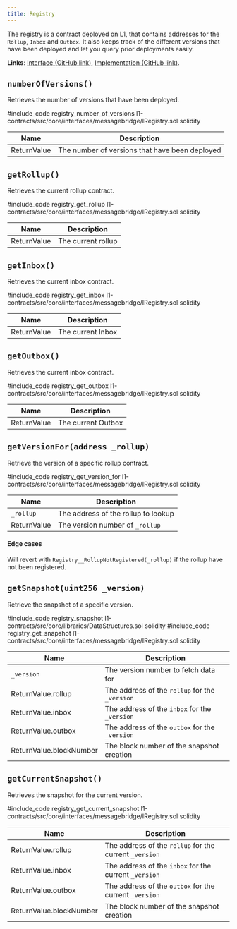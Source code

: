 ```yaml
---
title: Registry
---
```


The registry is a contract deployed on L1, that contains addresses for the `Rollup`, `Inbox` and `Outbox`. It also keeps track of the different versions that have been deployed and let you query prior deployments easily.

**Links**: [Interface (GitHub link)](https://github.com/AztecProtocol/aztec-packages/blob/master/l1-contracts/src/core/interfaces/messagebridge/IRegistry.sol), [Implementation (GitHub link)](https://github.com/AztecProtocol/aztec-packages/blob/master/l1-contracts/src/core/messagebridge/Registry.sol).

## `numberOfVersions()`

Retrieves the number of versions that have been deployed.

#include_code registry_number_of_versions l1-contracts/src/core/interfaces/messagebridge/IRegistry.sol solidity

| Name           | Description |
| -------------- | ----------- |
| ReturnValue    | The number of versions that have been deployed |

## `getRollup()`
Retrieves the current rollup contract.

#include_code registry_get_rollup l1-contracts/src/core/interfaces/messagebridge/IRegistry.sol solidity

| Name           | Description |
| -------------- | ----------- |
| ReturnValue    | The current rollup |

## `getInbox()`

Retrieves the current inbox contract.

#include_code registry_get_inbox l1-contracts/src/core/interfaces/messagebridge/IRegistry.sol solidity

| Name           | Description |
| -------------- | ----------- |
| ReturnValue    | The current Inbox |

## `getOutbox()`

Retrieves the current inbox contract.

#include_code registry_get_outbox l1-contracts/src/core/interfaces/messagebridge/IRegistry.sol solidity

| Name           | Description |
| -------------- | ----------- |
| ReturnValue    | The current Outbox |

## `getVersionFor(address _rollup)`

Retrieve the version of a specific rollup contract. 

#include_code registry_get_version_for l1-contracts/src/core/interfaces/messagebridge/IRegistry.sol solidity

| Name           | Description |
| -------------- | ----------- |
| `_rollup`      | The address of the rollup to lookup |
| ReturnValue    | The version number of `_rollup` |

#### Edge cases
Will revert with `Registry__RollupNotRegistered(_rollup)` if the rollup have not been registered.

## `getSnapshot(uint256 _version)`

Retrieve the snapshot of a specific version. 

#include_code registry_snapshot l1-contracts/src/core/libraries/DataStructures.sol solidity
#include_code registry_get_snapshot l1-contracts/src/core/interfaces/messagebridge/IRegistry.sol solidity

| Name           | Description |
| -------------- | ----------- |
| `_version`     | The version number to fetch data for |
| ReturnValue.rollup      | The address of the `rollup` for the `_version` |
| ReturnValue.inbox       | The address of the `inbox` for the `_version` |
| ReturnValue.outbox      | The address of the `outbox` for the `_version` |
| ReturnValue.blockNumber | The block number of the snapshot creation |


## `getCurrentSnapshot()`

Retrieves the snapshot for the current version.

#include_code registry_get_current_snapshot l1-contracts/src/core/interfaces/messagebridge/IRegistry.sol solidity

| Name           | Description |
| -------------- | ----------- |
| ReturnValue.rollup      | The address of the `rollup` for the current `_version` |
| ReturnValue.inbox       | The address of the `inbox` for the current `_version` |
| ReturnValue.outbox      | The address of the `outbox` for the current `_version` |
| ReturnValue.blockNumber | The block number of the snapshot creation |

